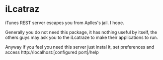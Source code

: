 iLcatraz
========

iTunes REST server escapes you from Aplles's jail. I hope.

Generally you do not need this package, it has nothing useful by itself, the others guys may ask you to  the iLcatraze to make their applications to run.

Anyway if you feel you need this server just instal it, set preferences and access http://localhost:[configured port]/help

